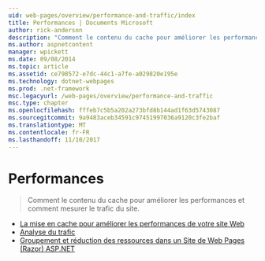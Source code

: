 ```yaml
---
uid: web-pages/overview/performance-and-traffic/index
title: Performances | Documents Microsoft
author: rick-anderson
description: "Comment le contenu du cache pour améliorer les performances et comment mesurer le trafic du site."
ms.author: aspnetcontent
manager: wpickett
ms.date: 09/08/2014
ms.topic: article
ms.assetid: ce798572-e7dc-44c1-a7fe-a029820e195e
ms.technology: dotnet-webpages
ms.prod: .net-framework
msc.legacyurl: /web-pages/overview/performance-and-traffic
msc.type: chapter
ms.openlocfilehash: fffeb7c5b5a202a273bfd8b144ad1f63d5743087
ms.sourcegitcommit: 9a9483aceb34591c97451997036a9120c3fe2baf
ms.translationtype: MT
ms.contentlocale: fr-FR
ms.lasthandoff: 11/10/2017
---
```

<a name="performance"></a>Performances
====================
> Comment le contenu du cache pour améliorer les performances et comment mesurer le trafic du site.


- [La mise en cache pour améliorer les performances de votre site Web](15-caching-to-improve-the-performance-of-your-website.md)
- [Analyse du trafic](14-analyzing-traffic.md)
- [Groupement et réduction des ressources dans un Site de Web Pages (Razor) ASP.NET](bundling-and-minifying-assets-in-an-aspnet-web-pages-razor-site.md)
